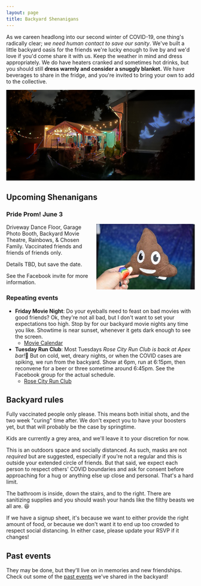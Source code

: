 ```yaml
---
layout: page
title: Backyard Shenanigans
---
```


As we careen headlong into our second winter of COVID-19, one thing's radically
clear; _we need human contact to save our sanity_. We've built a little backyard
 oasis for the friends we're lucky enough to live by and we'd love if you'd come
share it with us. Keep the weather in mind and dress appropriately. We do have
heaters cranked and sometimes hot drinks, but you should still **dress warmly and
consider a snuggly blanket.** We have beverages to share in the fridge, and you're
invited to bring your own to add to the collective.

![Backyard photo with Josh singing spooky karaoke](/assets/images/backyard.jpg)


## Upcoming Shenanigans

### Pride Prom! June 3

 <img style="float: right; border: none;" src="/assets/images/pride_prom.jpg" />

Driveway Dance Floor, Garage Photo Booth, Backyard Movie Theatre, Rainbows, & Chosen Family.
Vaccinated friends and friends of friends only.

Details TBD, but save the date.

See the Facebook invite for more information.


### Repeating events
* **Friday Movie Night**: Do your eyeballs need to feast on bad movies with good friends? Ok, they're not all bad, but I don't want to set your expectations too high. Stop by for our backyard movie nights any time you like. Showtime is near sunset, whenever it gets dark enough to see the screen.
  * [Movie Calendar](https://docs.google.com/spreadsheets/d/1dvS1hVPiwiNV6u1ZhoIPTQc-Wa7ub_-LjHFjCoU8Yeo/edit?usp=sharing)
* **Tuesday Run Club**: Most Tuesdays *Rose City Run Club is back at Apex bar!*🎉 But on cold, wet, dreary nights, or when the COVID cases are spiking, we run from the backyard. Show at 6pm, run at 6:15pm, then reconvene for a beer or three sometime around 6:45pm. See the Facebook group for the actual schedule.
  * [Rose City Run Club](https://www.facebook.com/groups/RoseCityRunClub)


## Backyard rules

Fully vaccinated people only please. This means both initial shots, and the two
week "curing" time after. We don't expect you to have your boosters yet, but
that will probably be the case by springtime.

Kids are currently a grey area, and we'll leave it to your discretion for now.

This is an outdoors space and socially distanced. As such, masks are not
_required_ but are suggested, especially if you're not a regular and this is
outside your extended circle of friends. But that said, we expect each person to respect
others' COVID boundaries and ask for consent before approaching for
a hug or anything else up close and personal. That's a hard
limit.

The bathroom is inside, down the stairs, and to the right. There are sanitizing
supplies and you should wash your hands like the filthy beasts we all are. 😆

If we have a signup sheet, it's because we want to either provide the right
amount of food, or because we don't want it to end up too crowded to respect
social distancing. In either case, please update your RSVP if it changes!


## Past events

They may be done, but they'll live on in memories and new friendships. Check
out some of the [past events](past) we've shared in the backyard!
